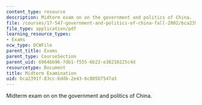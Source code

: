 ```yaml
---
content_type: resource
description: Midterm exam on on the government and politics of China.
file: /courses/17-547-government-and-politics-of-china-fall-2002/bca2391f83cc6ddb2e436c805b7547a3_54702_midterm_exam.pdf
file_type: application/pdf
learning_resource_types:
- Exams
ocw_type: OCWFile
parent_title: Exams
parent_type: CourseSection
parent_uid: 6964bb96-7db1-f555-6b22-e38210225c4d
resourcetype: Document
title: Midterm Examination
uid: bca2391f-83cc-6ddb-2e43-6c805b7547a3
---
```

Midterm exam on on the government and politics of China.

